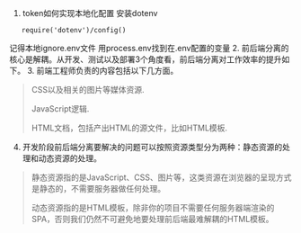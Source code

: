 
1.  token如何实现本地化配置
   安装dotenv
   ```
      require('dotenv')/config()
   ```
   记得本地ignore.env文件
   用process.env找到在.env配置的变量
2.  前后端分离的核心是解耦。从开发、测试以及部署3个角度看，前后端分离对工作效率的提升如下。
3.  前端工程师负责的内容包括以下几方面。
   > CSS以及相关的图片等媒体资源.   
   > 
   > JavaScript逻辑.  
   >  
   > HTML文档，包括产出HTML的源文件，比如HTML模板. 

4.  开发阶段前后端分离要解决的问题可以按照资源类型分为两种：静态资源的处理和动态资源的处理。
   > 静态资源指的是JavaScript、CSS、图片等，这类资源在浏览器的呈现方式是静态的，不需要服务器做任何处理。  
   > 
   > 动态资源指的是HTML模板，除非你的项目不需要任何服务器端渲染的SPA，否则我们仍然不可避免地要处理前后端最难解耦的HTML模板。
   
